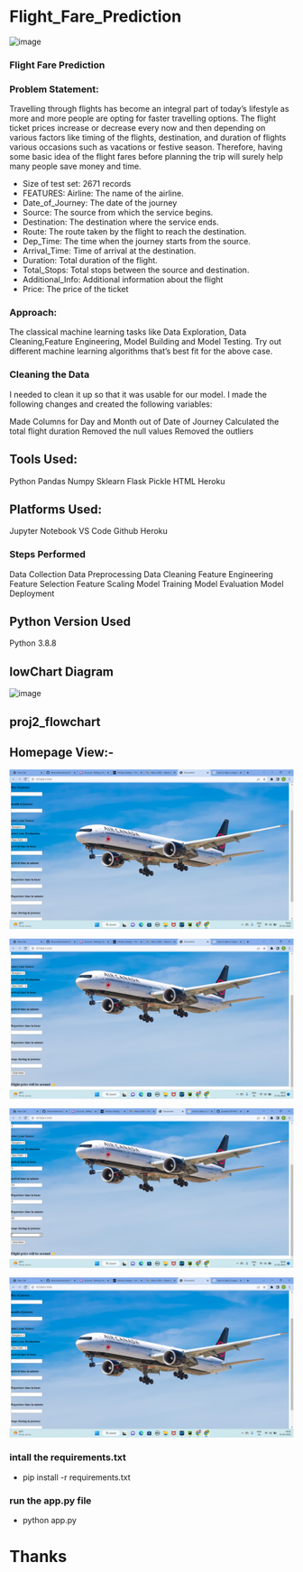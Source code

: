 # Flight_Fare_Prediction
![image](https://www.shutterstock.com/image-photo/passenger-airplane-landscape-white-flying-260nw-721267990.jpg)

### Flight Fare Prediction
### Problem Statement:
Travelling through flights has become an integral part of today’s lifestyle as more and more people are opting for faster travelling options. The flight ticket prices increase or decrease every now and then depending on various factors like timing of the flights, destination, and duration of flights various occasions such as vacations or festive season. Therefore, having some basic idea of the flight fares before planning the trip will surely help many people save money and time.
- Size of test set: 2671 records
- FEATURES: Airline: The name of the airline.
- Date_of_Journey: The date of the journey
- Source: The source from which the service begins.
- Destination: The destination where the service ends.
- Route: The route taken by the flight to reach the destination.
- Dep_Time: The time when the journey starts from the source.
- Arrival_Time: Time of arrival at the destination.
- Duration: Total duration of the flight.
- Total_Stops: Total stops between the source and destination.
- Additional_Info: Additional information about the flight
- Price: The price of the ticket

### Approach: 
The classical machine learning tasks like Data Exploration, Data Cleaning,Feature Engineering, Model Building and Model Testing. Try out different machine learning algorithms that’s best fit for the above case.

### Cleaning the Data
I needed to clean it up so that it was usable for our model. I made the following changes and created the following variables:

Made Columns for Day and Month out of Date of Journey
Calculated the total flight duration
Removed the null values
Removed the outliers

## Tools Used:
Python
Pandas
Numpy
Sklearn
Flask
Pickle
HTML
Heroku
## Platforms Used:
Jupyter Notebook
VS Code
Github
Heroku

### Steps Performed

Data Collection
Data Preprocessing
Data Cleaning
Feature Engineering
Feature Selection
Feature Scaling
Model Training
Model Evaluation
Model Deployment

## Python Version Used

Python 3.8.8

## lowChart Diagram
![image](https://user-images.githubusercontent.com/54064843/136836342-6b4bb5a5-7b97-40af-aa34-f646b1800a37.jpg)

## proj2_flowchart

## Homepage View:-

![image](https://github.com/dharavathramdas101/Flight-Fare-Prediction/blob/master/images/Screenshot_20230221_180245.png)

![image](https://github.com/dharavathramdas101/Flight-Fare-Prediction/blob/master/images/Screenshot_20230221_180310.png)

![image](https://github.com/dharavathramdas101/Flight-Fare-Prediction/blob/master/images/Screenshot_20230221_180453.png)

![image](https://github.com/dharavathramdas101/Flight-Fare-Prediction/blob/master/images/Screenshot_20230221_180245.png)

### intall the requirements.txt
- pip install -r requirements.txt

### run the app.py file
- python app.py


# Thanks 
